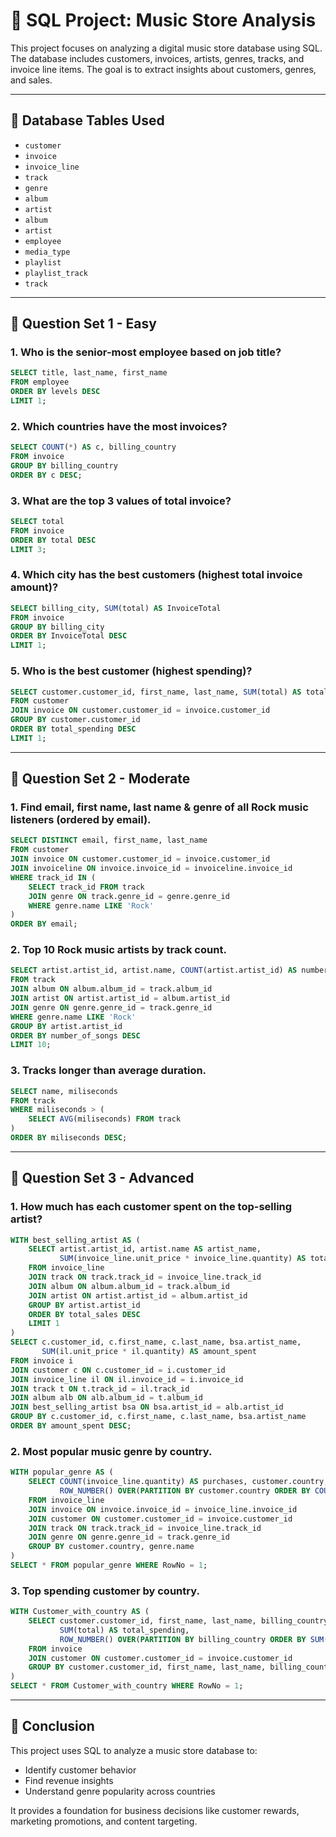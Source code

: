 # 🎵 SQL Project: Music Store Analysis

This project focuses on analyzing a digital music store database using SQL. The database includes customers, invoices, artists, genres, tracks, and invoice line items. The goal is to extract insights about customers, genres, and sales.

---

## 📁 Database Tables Used

- `customer`
- `invoice`
- `invoice_line`
- `track`
- `genre`
- `album`
- `artist`
- `album`
- `artist`
- `employee`
- `media_type`
- `playlist`
- `playlist_track`
- `track`

---

## 🧠 Question Set 1 - Easy

### 1. Who is the senior-most employee based on job title?
```sql
SELECT title, last_name, first_name 
FROM employee
ORDER BY levels DESC
LIMIT 1;
```

### 2. Which countries have the most invoices?
```sql
SELECT COUNT(*) AS c, billing_country 
FROM invoice
GROUP BY billing_country
ORDER BY c DESC;
```

### 3. What are the top 3 values of total invoice?
```sql
SELECT total 
FROM invoice
ORDER BY total DESC
LIMIT 3;
```

### 4. Which city has the best customers (highest total invoice amount)?
```sql
SELECT billing_city, SUM(total) AS InvoiceTotal
FROM invoice
GROUP BY billing_city
ORDER BY InvoiceTotal DESC
LIMIT 1;
```

### 5. Who is the best customer (highest spending)?
```sql
SELECT customer.customer_id, first_name, last_name, SUM(total) AS total_spending
FROM customer
JOIN invoice ON customer.customer_id = invoice.customer_id
GROUP BY customer.customer_id
ORDER BY total_spending DESC
LIMIT 1;
```

---

## 🧠 Question Set 2 - Moderate

### 1. Find email, first name, last name & genre of all Rock music listeners (ordered by email).
```sql
SELECT DISTINCT email, first_name, last_name
FROM customer
JOIN invoice ON customer.customer_id = invoice.customer_id
JOIN invoiceline ON invoice.invoice_id = invoiceline.invoice_id
WHERE track_id IN (
	SELECT track_id FROM track
	JOIN genre ON track.genre_id = genre.genre_id
	WHERE genre.name LIKE 'Rock'
)
ORDER BY email;
```

### 2. Top 10 Rock music artists by track count.
```sql
SELECT artist.artist_id, artist.name, COUNT(artist.artist_id) AS number_of_songs
FROM track
JOIN album ON album.album_id = track.album_id
JOIN artist ON artist.artist_id = album.artist_id
JOIN genre ON genre.genre_id = track.genre_id
WHERE genre.name LIKE 'Rock'
GROUP BY artist.artist_id
ORDER BY number_of_songs DESC
LIMIT 10;
```

### 3. Tracks longer than average duration.
```sql
SELECT name, miliseconds
FROM track
WHERE miliseconds > (
	SELECT AVG(miliseconds) FROM track
)
ORDER BY miliseconds DESC;
```

---

## 🧠 Question Set 3 - Advanced

### 1. How much has each customer spent on the top-selling artist?
```sql
WITH best_selling_artist AS (
	SELECT artist.artist_id, artist.name AS artist_name,
	       SUM(invoice_line.unit_price * invoice_line.quantity) AS total_sales
	FROM invoice_line
	JOIN track ON track.track_id = invoice_line.track_id
	JOIN album ON album.album_id = track.album_id
	JOIN artist ON artist.artist_id = album.artist_id
	GROUP BY artist.artist_id
	ORDER BY total_sales DESC
	LIMIT 1
)
SELECT c.customer_id, c.first_name, c.last_name, bsa.artist_name,
       SUM(il.unit_price * il.quantity) AS amount_spent
FROM invoice i
JOIN customer c ON c.customer_id = i.customer_id
JOIN invoice_line il ON il.invoice_id = i.invoice_id
JOIN track t ON t.track_id = il.track_id
JOIN album alb ON alb.album_id = t.album_id
JOIN best_selling_artist bsa ON bsa.artist_id = alb.artist_id
GROUP BY c.customer_id, c.first_name, c.last_name, bsa.artist_name
ORDER BY amount_spent DESC;
```

### 2. Most popular music genre by country.
```sql
WITH popular_genre AS (
    SELECT COUNT(invoice_line.quantity) AS purchases, customer.country, genre.name,
           ROW_NUMBER() OVER(PARTITION BY customer.country ORDER BY COUNT(invoice_line.quantity) DESC) AS RowNo 
    FROM invoice_line 
	JOIN invoice ON invoice.invoice_id = invoice_line.invoice_id
	JOIN customer ON customer.customer_id = invoice.customer_id
	JOIN track ON track.track_id = invoice_line.track_id
	JOIN genre ON genre.genre_id = track.genre_id
	GROUP BY customer.country, genre.name
)
SELECT * FROM popular_genre WHERE RowNo = 1;
```

### 3. Top spending customer by country.
```sql
WITH Customer_with_country AS (
	SELECT customer.customer_id, first_name, last_name, billing_country,
	       SUM(total) AS total_spending,
	       ROW_NUMBER() OVER(PARTITION BY billing_country ORDER BY SUM(total) DESC) AS RowNo 
	FROM invoice
	JOIN customer ON customer.customer_id = invoice.customer_id
	GROUP BY customer.customer_id, first_name, last_name, billing_country
)
SELECT * FROM Customer_with_country WHERE RowNo = 1;
```

---

## 🏁 Conclusion

This project uses SQL to analyze a music store database to:

- Identify customer behavior
- Find revenue insights
- Understand genre popularity across countries

It provides a foundation for business decisions like customer rewards, marketing promotions, and content targeting.

